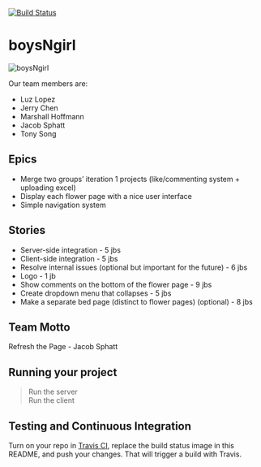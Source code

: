 [![Build Status](https://travis-ci.org/UMM-CSci-3601-S17/digital-display-garden-iteration-2-boysngirl.svg?branch=master)](https://travis-ci.org/UMM-CSci-3601-S17/digital-display-garden-iteration-2-boysngirl)

# boysNgirl 

![boysNgirl]((https://github.com/UMM-CSci-3601-S17/digital-display-garden-iteration-2-boysngirl))

Our team members are: 
* Luz Lopez  
* Jerry Chen 
* Marshall Hoffmann
* Jacob Sphatt
* Tony Song

## Epics
*   Merge two groups’ iteration 1 projects (like/commenting system + uploading excel)
*   Display each flower page with a nice user interface
*   Simple navigation system

## Stories
   * Server-side integration - 5 jbs
   * Client-side integration - 5 jbs
   * Resolve internal issues (optional but important for the future) - 6 jbs
   * Logo - 1 jb
   * Show comments on the bottom of the flower page - 9 jbs
   * Create dropdown menu that collapses - 5 jbs
   * Make a separate bed page (distinct to flower pages) (optional) - 8 jbs

## Team Motto 
Refresh the Page - Jacob Sphatt

## Running your project
> Run the server  
> Run the client  

## Testing and Continuous Integration

Turn on your repo in [Travis CI][travis], replace the build status image in this README, and push your changes. That will trigger a build with Travis.

[travis]: https://travis-ci.org/

